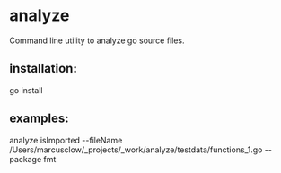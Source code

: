 # analyze
Command line utility to analyze go source files.

## installation:
go install 
## examples:
analyze isImported --fileName /Users/marcusclow/_projects/_work/analyze/testdata/functions_1.go --package fmt